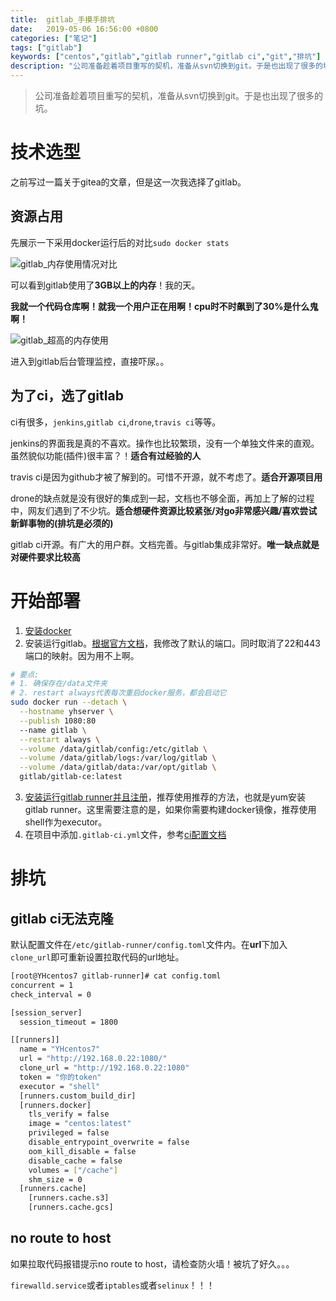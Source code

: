 ```yaml
---
title:  gitlab_手摸手排坑
date:   2019-05-06 16:56:00 +0800
categories: ["笔记"]
tags: ["gitlab"]
keywords: ["centos","gitlab","gitlab runner","gitlab ci","git","排坑"]
description: "公司准备趁着项目重写的契机，准备从svn切换到git。于是也出现了很多的坑"
---
```


> 公司准备趁着项目重写的契机，准备从svn切换到git。于是也出现了很多的坑。


技术选型
===
之前写过一篇关于gitea的文章，但是这一次我选择了gitlab。

资源占用
---

先展示一下采用docker运行后的对比`sudo docker stats`

![gitlab_内存使用情况对比](/images/server/gitlab_内存使用情况对比.png)

可以看到gitlab使用了**3GB以上的内存**！我的天。

**我就一个代码仓库啊！就我一个用户正在用啊！cpu时不时飙到了30%是什么鬼啊！**

![gitlab_超高的内存使用](/images/server/gitlab_超高的内存使用.png)

进入到gitlab后台管理监控，直接吓尿。。

为了ci，选了gitlab
---
ci有很多，`jenkins`,`gitlab ci`,`drone`,`travis ci`等等。

jenkins的界面我是真的不喜欢。操作也比较繁琐，没有一个单独文件来的直观。虽然貌似功能(插件)很丰富？！**适合有过经验的人**

travis ci是因为github才被了解到的。可惜不开源，就不考虑了。**适合开源项目用**

drone的缺点就是没有很好的集成到一起，文档也不够全面，再加上了解的过程中，网友们遇到了不少坑。**适合想硬件资源比较紧张/对go非常感兴趣/喜欢尝试新鲜事物的(排坑是必须的)**

gitlab ci开源。有广大的用户群。文档完善。与gitlab集成非常好。**唯一缺点就是对硬件要求比较高**

开始部署
===

1. [安装docker](https://docs.docker.com/install/linux/docker-ce/centos/)
2. 安装运行gitlab。[根据官方文档](https://docs.gitlab.com/omnibus/docker/)，我修改了默认的端口。同时取消了22和443端口的映射。因为用不上啊。
```bash
# 要点:
# 1. 确保存在/data文件夹
# 2. restart always代表每次重启docker服务，都会启动它
sudo docker run --detach \
  --hostname yhserver \
  --publish 1080:80
  --name gitlab \
  --restart always \
  --volume /data/gitlab/config:/etc/gitlab \
  --volume /data/gitlab/logs:/var/log/gitlab \
  --volume /data/gitlab/data:/var/opt/gitlab \
  gitlab/gitlab-ce:latest
```
3. [安装运行gitlab runner并且注册](https://docs.gitlab.com/runner/install/linux-repository.html)，推荐使用推荐的方法，也就是yum安装gitlab runner。这里需要注意的是，如果你需要构建docker镜像，推荐使用shell作为executor。
4. 在项目中添加`.gitlab-ci.yml`文件，参考[ci配置文档](https://docs.gitlab.com/ee/ci/yaml/)

排坑
===

gitlab ci无法克隆
---
默认配置文件在`/etc/gitlab-runner/config.toml`文件内。在**url**下加入`clone_url`即可重新设置拉取代码的url地址。
```bash
[root@YHcentos7 gitlab-runner]# cat config.toml 
concurrent = 1
check_interval = 0

[session_server]
  session_timeout = 1800

[[runners]]
  name = "YHcentos7"
  url = "http://192.168.0.22:1080/"
  clone_url = "http://192.168.0.22:1080"
  token = "你的token"
  executor = "shell"
  [runners.custom_build_dir]
  [runners.docker]
    tls_verify = false
    image = "centos:latest"
    privileged = false
    disable_entrypoint_overwrite = false
    oom_kill_disable = false
    disable_cache = false
    volumes = ["/cache"]
    shm_size = 0
  [runners.cache]
    [runners.cache.s3]
    [runners.cache.gcs]
```


no route to host
---
如果拉取代码报错提示no route to host，请检查防火墙！被坑了好久。。。

`firewalld.service`或者`iptables`或者`selinux`！！！
